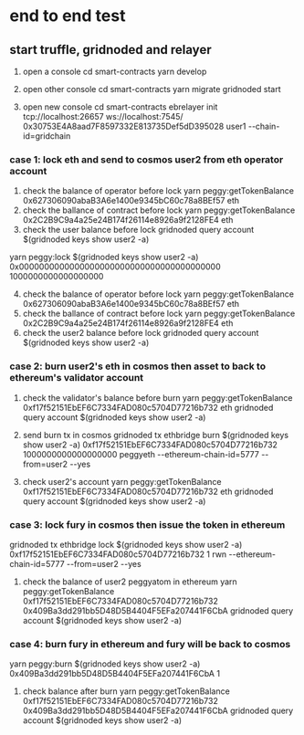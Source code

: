 
# end to end test
## start truffle, gridnoded and relayer
1. open a console
cd smart-contracts
yarn develop

2. open other console 
cd smart-contracts
yarn migrate
gridnoded start

1. open new console
cd smart-contracts
ebrelayer init tcp://localhost:26657 ws://localhost:7545/ 0x30753E4A8aad7F8597332E813735Def5dD395028 user1 --chain-id=gridchain

### case 1: lock eth and send to cosmos user2 from eth operator account
1. check the balance of operator before lock
yarn peggy:getTokenBalance  0x627306090abaB3A6e1400e9345bC60c78a8BEf57 eth
2. check the ballance of contract before lock
yarn peggy:getTokenBalance  0x2C2B9C9a4a25e24B174f26114e8926a9f2128FE4  eth
3. check the user balance before lock
gridnoded query account $(gridnoded keys show user2 -a)

yarn peggy:lock $(gridnoded keys show user2 -a) 0x0000000000000000000000000000000000000000 1000000000000000000

4. check the balance of operator before lock
yarn peggy:getTokenBalance  0x627306090abaB3A6e1400e9345bC60c78a8BEf57 eth
5. check the ballance of contract before lock
yarn peggy:getTokenBalance  0x2C2B9C9a4a25e24B174f26114e8926a9f2128FE4  eth
6. check the user2 balance before lock
gridnoded query account $(gridnoded keys show user2 -a)

### case 2: burn user2's eth in cosmos then asset to back to ethereum's validator account
1. check the validator's balance before burn
yarn peggy:getTokenBalance 0xf17f52151EbEF6C7334FAD080c5704D77216b732 eth
gridnoded query account $(gridnoded keys show user2 -a)

2. send burn tx in cosmos
gridnoded tx ethbridge burn $(gridnoded keys show user2 -a) 0xf17f52151EbEF6C7334FAD080c5704D77216b732 1000000000000000000 peggyeth --ethereum-chain-id=5777 --from=user2 --yes

3. check user2's account 
yarn peggy:getTokenBalance 0xf17f52151EbEF6C7334FAD080c5704D77216b732 eth
gridnoded query account $(gridnoded keys show user2 -a)

### case 3: lock fury in cosmos then issue the token in ethereum
gridnoded tx ethbridge lock $(gridnoded keys show user2 -a) 0xf17f52151EbEF6C7334FAD080c5704D77216b732 1 rwn  --ethereum-chain-id=5777 --from=user2 --yes

1. check the balance of user2 peggyatom in ethereum
yarn peggy:getTokenBalance 0xf17f52151EbEF6C7334FAD080c5704D77216b732  0x409Ba3dd291bb5D48D5B4404F5EFa207441F6CbA
gridnoded query account $(gridnoded keys show user2 -a)

### case 4: burn fury in ethereum and fury will be back to cosmos
yarn peggy:burn $(gridnoded keys show user2 -a) 0x409Ba3dd291bb5D48D5B4404F5EFa207441F6CbA 1
1. check balance after burn 
yarn peggy:getTokenBalance 0xf17f52151EbEF6C7334FAD080c5704D77216b732  0x409Ba3dd291bb5D48D5B4404F5EFa207441F6CbA
gridnoded query account $(gridnoded keys show user2 -a)